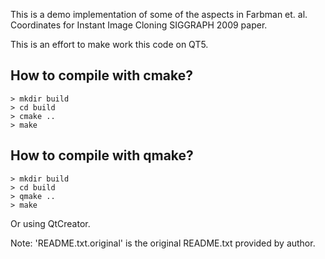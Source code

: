 This is a demo implementation of some of the aspects in Farbman et. al. Coordinates for Instant Image Cloning SIGGRAPH 2009 paper.

This is an effort to make work this code on QT5.

## How to compile with cmake?
    > mkdir build
    > cd build
    > cmake ..
    > make

## How to compile with qmake?
    > mkdir build
    > cd build
    > qmake ..
    > make

Or using QtCreator.

Note: 'README.txt.original' is the original README.txt provided by author.
